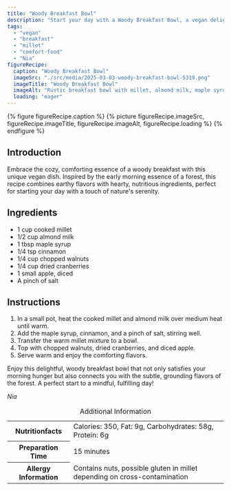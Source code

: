 ```yaml
---
title: "Woody Breakfast Bowl"
description: "Start your day with a Woody Breakfast Bowl, a vegan delight combining millet, fruits, and nuts with a hint of cinnamon for a cozy morning."
tags:
  - "vegan"
  - "breakfast"
  - "millet"
  - "comfort-food"
  - "Nia"
figureRecipe: 
  caption: "Woody Breakfast Bowl"
  imageSrc: "./src/media/2025-03-03-woody-breakfast-bowl-5319.png"
  imageTitle: "Woody Breakfast Bowl"
  imageAlt: "Rustic breakfast bowl with millet, almond milk, maple syrup, cinnamon, walnuts, cranberries, and apples on a wooden table in soft morning light."
  loading: "eager"
---
```


{% figure figureRecipe.caption %}
{% picture figureRecipe.imageSrc, figureRecipe.imageTitle, figureRecipe.imageAlt, figureRecipe.loading %}
{% endfigure %}

## Introduction

Embrace the cozy, comforting essence of a woody breakfast with this unique vegan dish. Inspired by the early morning essence of a forest, this recipe combines earthy flavors with hearty, nutritious ingredients, perfect for starting your day with a touch of nature's serenity.

## Ingredients

- 1 cup cooked millet
- 1/2 cup almond milk
- 1 tbsp maple syrup
- 1/4 tsp cinnamon
- 1/4 cup chopped walnuts
- 1/4 cup dried cranberries
- 1 small apple, diced
- A pinch of salt

## Instructions

1. In a small pot, heat the cooked millet and almond milk over medium heat until warm.
2. Add the maple syrup, cinnamon, and a pinch of salt, stirring well.
3. Transfer the warm millet mixture to a bowl.
4. Top with chopped walnuts, dried cranberries, and diced apple.
5. Serve warm and enjoy the comforting flavors.

Enjoy this delightful, woody breakfast bowl that not only satisfies your morning hunger but also connects you with the subtle, grounding flavors of the forest. A perfect start to a mindful, fulfilling day!

*Nia*

<table><caption class='sr-only'>Additional Information</caption><tr><th>Nutritionfacts</th><td>Calories: 350, Fat: 9g, Carbohydrates: 58g, Protein: 6g&nbsp;</td></tr><tr><th>Preparation Time</th><td>15 minutes&nbsp;</td></tr><tr><th>Allergy Information</th><td>Contains nuts, possible gluten in millet depending on cross-contamination&nbsp;</td></tr></table>

